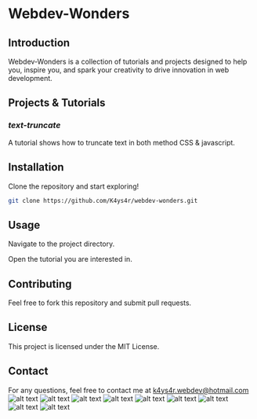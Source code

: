 # Webdev-Wonders

## Introduction

Webdev-Wonders is a collection of tutorials and projects designed to help you, inspire you, and spark your creativity to drive innovation in web development.

## Projects & Tutorials

### _text-truncate_

A tutorial shows how to truncate text in both method CSS & javascript.

## Installation

Clone the repository and start exploring!

```bash
git clone https://github.com/K4ys4r/webdev-wonders.git
```
## Usage

Navigate to the project directory.

Open the tutorial you are interested in.

## Contributing

Feel free to fork this repository and submit pull requests.

## License

This project is licensed under the MIT License.

## Contact

For any questions, feel free to contact me at k4ys4r.webdev@hotmail.com
![alt text](image.png)
![alt text](image-1.png)
![alt text](image-2.png)
![alt text](image-3.png)
![alt text](image-4.png)
![alt text](image-5.png)
![alt text](image-6.png)
![alt text](image.png)
![alt text](image.png)